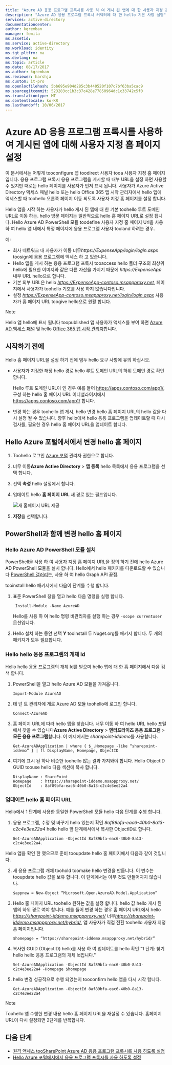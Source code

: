 ```yaml
---
title: "Azure AD 응용 프로그램 프록시를 사용 하 여 게시 된 앱에 대 한 사용자 지정 홈 페이지 aaaSet | Microsoft Docs"
description: "Azure AD 응용 프로그램 프록시 커넥터에 대 한 hello 기본 사항 설명"
services: active-directory
documentationcenter: 
author: kgremban
manager: femila
ms.assetid: 
ms.service: active-directory
ms.workload: identity
ms.tgt_pltfrm: na
ms.devlang: na
ms.topic: article
ms.date: 08/17/2017
ms.author: kgremban
ms.reviewer: harshja
ms.custom: it-pro
ms.openlocfilehash: 5bb695e904d285c3b440520f107c7bf63ba5cac9
ms.sourcegitcommit: 523283cc1b3c37c428e77850964dc1c33742c5f0
ms.translationtype: MT
ms.contentlocale: ko-KR
ms.lasthandoff: 10/06/2017
---
```

# <a name="set-a-custom-home-page-for-published-apps-by-using-azure-ad-application-proxy"></a>Azure AD 응용 프로그램 프록시를 사용하여 게시된 앱에 대해 사용자 지정 홈 페이지 설정

이 문서에서는 어떻게 tooconfigure 앱 toodirect 사용자 tooa 사용자 지정 홈 페이지입니다. 응용 프로그램 프록시 응용 프로그램을 게시할 때 내부 URL을 설정 하면 사용할 수 있지만 때로는 hello 페이지를 사용자가 먼저 표시 됩니다. 사용자가 Azure Active Directory 액세스 패널 hello 또는 hello Office 365 앱 시작 관리자에서 hello 앱에 액세스할 때 toohello 오른쪽 페이지 이동 되도록 사용자 지정 홈 페이지를 설정 합니다.

Hello 앱을 시작 하는 사용자가 hello 게시 된 앱에 대 한 기본 toohello 루트 도메인 URL로 이동 하는. hello 방문 페이지는 일반적으로 hello 홈 페이지 URL로 설정 됩니다. Hello Azure AD PowerShell 모듈 toodefine 사용자 지정 홈 페이지 Url을 사용 하 여 hello 앱 내에서 특정 페이지에 응용 프로그램 사용자 tooland 하려는 경우. 

예:
- 회사 네트워크 내 사용자가 이동 너무*https://ExpenseApp/login/login.aspx* toosign에 응용 프로그램에 액세스 하 고 있습니다.
- Hello 앱을 게시 하는 응용 프로그램 프록시 tooaccess hello 폴더 구조의 최상위 hello에 필요한 이미지와 같은 다른 자산을 가지기 때문에 *https://ExpenseApp* 내부 URL hello으로 합니다.
- 기본 외부 URL은 hello *https://ExpenseApp-contoso.msappproxy.net*, 페이지에서 사용자가 toohello 기호를 사용 하지 않습니다입니다.  
- 설정 *https://ExpenseApp-contoso.msappproxy.net/login/login.aspx* 사용자가 홈 페이지 URL toogive hello으로 원활 합니다. 

>[!NOTE]
>Hello 앱 hello에 표시 됩니다 toopublished 앱 사용자가 액세스를 부여 하면 [Azure AD 액세스 패널](active-directory-saas-access-panel-introduction.md) 및 hello [Office 365 앱 시작 관리자](https://blogs.office.com/2016/09/27/introducing-the-new-office-365-app-launcher)합니다.

## <a name="before-you-start"></a>시작하기 전에

Hello 홈 페이지 URL을 설정 하기 전에 염두 hello 요구 사항에 유의 하십시오.

* 사용자가 지정한 해당 hello 경로 hello 루트 도메인 URL의 하위 도메인 경로 확인 합니다.

  Hello 루트 도메인 URL이 인 경우 예를 들어 https://apps.contoso.com/app1/, 구성 하는 hello 홈 페이지 URL 이니셜라이저에서 https://apps.contoso.com/app1/ 합니다.

* 변경 하는 경우 toohello 앱 게시, hello 변경 hello 홈 페이지 URL의 hello 값을 다시 설정 될 수 있습니다. 향후 hello에서 hello 응용 프로그램을 업데이트할 때 다시 검사를, 필요한 경우 hello 홈 페이지 URL을 업데이트 합니다.

## <a name="change-hello-home-page-in-hello-azure-portal"></a>Hello Azure 포털에서에서 변경 hello 홈 페이지

1. Toohello 로그인 [Azure 포털](https://portal.azure.com) 관리자 권한으로 합니다.
2. 너무 이동**Azure Active Directory** > **앱 등록** hello 목록에서 응용 프로그램을 선택 합니다. 
3. 선택 **속성** hello 설정에서 합니다.
4. 업데이트 hello **홈 페이지 URL** 새 경로 있는 필드입니다. 

   ![새 홈페이지 URL 제공](./media/application-proxy-office365-app-launcher/homepage.png)

5. **저장**을 선택합니다.

## <a name="change-hello-home-page-with-powershell"></a>PowerShell과 함께 변경 hello 홈 페이지

### <a name="install-hello-azure-ad-powershell-module"></a>Hello Azure AD PowerShell 모듈 설치

PowerShell을 사용 하 여 사용자 지정 홈 페이지 URL을 정의 하기 전에 hello Azure AD PowerShell 모듈을 설치 합니다. Hello에서 hello 패키지를 다운로드할 수 있습니다 [PowerShell 갤러리](https://www.powershellgallery.com/packages/AzureAD/2.0.0.131)는, 사용 하 여 hello Graph API 끝점. 

tooinstall hello 패키지에서 다음이 단계를 수행 합니다.

1. 표준 PowerShell 창을 열고 hello 다음 명령을 실행 합니다.

    ```
     Install-Module -Name AzureAD
    ```
    Hello를 사용 하 여 hello 명령 비관리자를 실행 하는 경우 `-scope currentuser` 옵션입니다.
2. Hello 설치 하는 동안 선택 **Y** tooinstall 두 Nuget.org를 패키지 합니다. 두 개의 패키지가 모두 필요합니다. 

### <a name="find-hello-objectid-of-hello-app"></a>Hello hello 응용 프로그램의 개체 Id

Hello hello 응용 프로그램의 개체 Id를 받으며 hello 앱에 대 한 홈 페이지에서 다음 검색 합니다.

1. PowerShell을 열고 hello Azure AD 모듈을 가져옵니다.

    ```
    Import-Module AzureAD
    ```

2. 테 넌 트 관리자에 게로 Azure AD 모듈 toohello에 로그인 합니다.

    ```
    Connect-AzureAD
    ```
3. 홈 페이지 URL에 따라 hello 앱을 찾습니다. 너무 이동 하 여 hello URL hello 포털에서 찾을 수 있습니다**Azure Active Directory** > **엔터프라이즈 응용 프로그램** > **모든 응용 프로그램**합니다. 이 예제에서는 *sharepoint-iddemo*를 사용합니다.

    ```
    Get-AzureADApplication | where { $_.Homepage -like “sharepoint-iddemo” } | fl DisplayName, Homepage, ObjectID
    ```
4. 여기에 표시 된 하나 비슷한 toohello 않는 결과 가져와야 합니다. Hello ObjectID GUID toouse hello 다음 섹션에 복사 합니다.

    ```
    DisplayName : SharePoint
    Homepage    : https://sharepoint-iddemo.msappproxy.net/
    ObjectId    : 8af89bfa-eac6-40b0-8a13-c2c4e3ee22a4
    ```

### <a name="update-hello-home-page-url"></a>업데이트 hello 홈 페이지 URL

Hello에서 1 단계에 사용한 동일한 PowerShell 모듈 hello 다음 단계를 수행 합니다.

1. 응용 프로그램, 수정 및 바꾸기 hello 있는지 확인 *8af89bfa-eac6-40b0-8a13-c2c4e3ee22a4* hello hello 앞 단계에서에서 복사한 ObjectID로 합니다.

    ```
    Get-AzureADApplication -ObjectId 8af89bfa-eac6-40b0-8a13-c2c4e3ee22a4.
    ```

 Hello 앱을 확인 한 했으므로 준비 tooupdate hello 홈 페이지에서 다음과 같이 것입니다.

2. 새 응용 프로그램 개체 toohold toomake hello 변경을 만듭니다. 이 변수는 tooupdate hello 값을 보유 합니다. 이 단계에서는 아무 것도 만들어지지 않습니다.

    ```
    $appnew = New-Object “Microsoft.Open.AzureAD.Model.Application”
    ```

3. Hello 홈 페이지 URL toohello 원하는 값을 설정 합니다. hello 값 hello 게시 된 앱의 하위 경로 여야 합니다. 예를 들어 변경 하는 경우 홈 페이지 URL에서 hello *https://sharepoint-iddemo.msappproxy.net/* 너무*https://sharepoint-iddemo.msappproxy.net/hybrid/*, 앱 사용자가 직접 전환 toohello 사용자 지정 홈 페이지입니다.

    ```
    $homepage = “https://sharepoint-iddemo.msappproxy.net/hybrid/”
    ```
4. 복사한 GUID (ObjectID) hello를 사용 하 여 업데이트를 hello 확인 "1 단계: 찾기 hello hello 응용 프로그램의 개체 Id입니다."

    ```
    Set-AzureADApplication -ObjectId 8af89bfa-eac6-40b0-8a13-c2c4e3ee22a4 -Homepage $homepage
    ```
5. hello 변경 성공적으로 수행 되었는지 tooconfirm hello 앱을 다시 시작 합니다.

    ```
    Get-AzureADApplication -ObjectId 8af89bfa-eac6-40b0-8a13-c2c4e3ee22a4
    ```

>[!NOTE]
>Toohello 앱 수행한 변경 내용 hello 홈 페이지 URL을 재설정 수 있습니다. 홈페이지 URL이 다시 설정되면 2단계를 반복합니다.

## <a name="next-steps"></a>다음 단계

- [원격 액세스 tooSharePoint Azure AD 응용 프로그램 프록시를 사용 하도록 설정](application-proxy-enable-remote-access-sharepoint.md)
- [Hello Azure 포털에서에서 응용 프로그램 프록시를 사용 하도록 설정](active-directory-application-proxy-enable.md)
